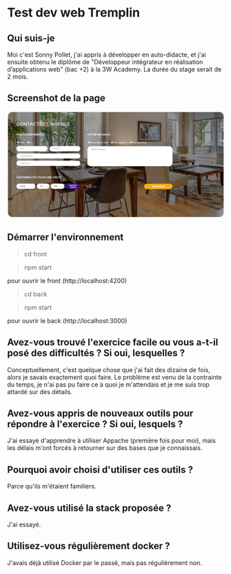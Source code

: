 # Test dev web Tremplin

## Qui suis-je

Moi c'est Sonny Pollet, j'ai appris à développer en auto-didacte, et j'ai ensuite obtenu le diplôme de "Développeur intégrateur en réalisation d’applications web" (bac +2) à la 3W Academy. La durée du stage serait de 2 mois.

## Screenshot de la page

![alt text](./screenshot.jpg)

## Démarrer l'environnement

> cd front

> npm start

pour ouvrir le front (http://localhost:4200)

> cd back

> npm start

pour ouvrir le back (http://localhost:3000)

## Avez-vous trouvé l'exercice facile ou vous a-t-il posé des difficultés ? Si oui, lesquelles ?

Conceptuellement, c'est quelque chose que j'ai fait des dizaine de fois, alors je savais exactement quoi faire.
Le problème est venu de la contrainte du temps, je n'ai pas pu faire ce à quoi je m'attendais et je me suis trop attardé sur des détails.

## Avez-vous appris de nouveaux outils pour répondre à l'exercice ? Si oui, lesquels ?

J'ai essayé d'apprendre à utiliser Appache (première fois pour moi),
mais les délais m'ont forcés à retourner sur des bases que je connaissais.

## Pourquoi avoir choisi d'utiliser ces outils ?

Parce qu'ils m'étaient familiers.

## Avez-vous utilisé la stack proposée ? 

J'ai essayé.

## Utilisez-vous régulièrement docker ?

J'avais déjà utilisé Docker par le passé, mais pas régulièrement non.